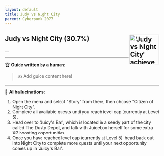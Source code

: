 ```yaml
---
layout: default
title: Judy vs Night City
parent: Cyberpunk 2077
---
```


## Judy vs Night City (30.7%) <img align="right" src="https://cdn.cloudflare.steamstatic.com/steamcommunity/public/images/apps/1091500/0a1df4318c75f42845fc3a1a28739d8acea3b7e7.jpg" alt="'Judy vs Night City' achievement icon" width="96" height="96">

__

---

:trophy: **Guide written by a human**:

> :writing_hand: Add guide content here!

---

:robot: **AI hallucinations**:

1. Open the menu and select "Story" from there, then choose "Citizen of Night City".
2. Complete all available quests until you reach level cap (currently at Level 5).
3. Head over to 'Juicy's Bar', which is located in a seedy part of the city called The Dusty Depot, and talk with Juicebox herself for some extra XP boosting opportunities.
4. Once you have reached level cap (currently at Level 5), head back out into Night City to complete more quests until your next opportunity comes up in 'Juicy's Bar'.
